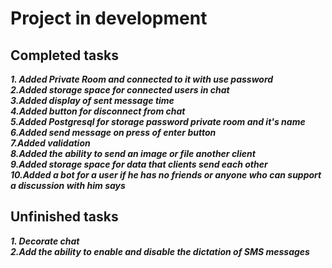 # Project in development

## Сompleted tasks

***1. Added Private Room and connected to it with use password***<br/>
***2.Added storage space for connected users in chat***<br/>
***3.Added display of sent message time***<br/>
***4.Added button for disconnect from chat***<br/>
***5.Added Postgresql for storage password private room and it's name***<br/>
***6.Added send message on press of enter button***<br/>
***7.Added validation***<br/>
***8.Added the ability to send an image or file another client***<br/>
***9.Added storage space for data that clients send each other***<br/>
***10.Added a bot for a user if he has no friends or anyone who can support a discussion with him says***<br/>

## Unfinished tasks
***1. Decorate chat***<br/>
***2.Add the ability to enable and disable the dictation of SMS messages***<br/>
